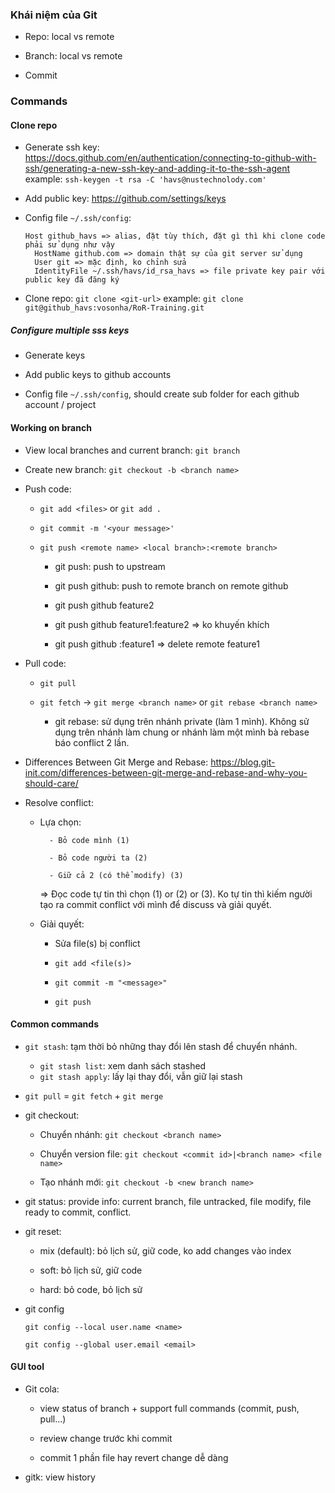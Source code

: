 ### Khái niệm của Git

- Repo: local vs remote

- Branch: local vs remote

- Commit


### Commands

#### Clone repo

- Generate ssh key: https://docs.github.com/en/authentication/connecting-to-github-with-ssh/generating-a-new-ssh-key-and-adding-it-to-the-ssh-agent
example: `ssh-keygen -t rsa -C 'havs@nustechnolody.com'`

- Add public key: https://github.com/settings/keys

- Config file `~/.ssh/config`:

  ```
  Host github_havs => alias, đặt tùy thích, đặt gì thì khi clone code phải sử dụng như vậy
    HostName github.com => domain thật sự của git server sử dụng
    User git => mặc định, ko chỉnh sửa
    IdentityFile ~/.ssh/havs/id_rsa_havs => file private key pair với public key đã đăng ký
  ```

- Clone repo: `git clone <git-url>`
example: `git clone git@github_havs:vosonha/RoR-Training.git`

##### Configure multiple sss keys

- Generate keys

- Add public keys to github accounts

- Config file `~/.ssh/config`, should create sub folder for each github account / project

#### Working on branch

- View local branches and current branch: `git branch`

- Create new branch: `git checkout -b <branch name>`

- Push code:

    + `git add <files>` or `git add .`

    + `git commit -m '<your message>'`

    + `git push <remote name> <local branch>:<remote branch>`

        + git push: push to upstream

        + git push github: push to remote branch on remote github

        + git push github feature2

        + git push github feature1:feature2 => ko khuyến khích

        + git push github :feature1 => delete remote feature1

- Pull code:

    - `git pull`

    - `git fetch` -> `git merge <branch name>` or `git rebase <branch name>`

        + git rebase: sử  dụng trên nhánh private (làm 1 mình). Không sử dụng trên nhánh làm chung or nhánh làm một mình bà rebase báo conflict 2 lần.

- Differences Between Git Merge and Rebase: https://blog.git-init.com/differences-between-git-merge-and-rebase-and-why-you-should-care/

- Resolve conflict:
    - Lựa chọn:

            - Bỏ code mình (1)

            - Bỏ code người ta (2)

            - Giữ cả 2 (có thể modify) (3)

        => Đọc code tự tin thì chọn (1) or (2) or (3). Ko tự tin thì kiếm người tạo ra commit conflict với mình để discuss và giải quyết.

    - Giải quyết:

        - Sửa file(s) bị conflict

        - `git add <file(s)>`

        - `git commit -m "<message>"`

        - `git push`

#### Common commands

- `git stash`: tạm thời bỏ những thay đổi lên stash để chuyển nhánh.
    + `git stash list`: xem danh sách stashed
    + `git stash apply`: lấy lại thay đổi, vẫn giữ lại stash

- `git pull` = `git fetch` + `git merge`

- git checkout:

    - Chuyển nhánh: `git checkout <branch name>`

    - Chuyển version file: `git checkout <commit id>|<branch name> <file name>`

    - Tạo nhánh mới: `git checkout -b <new branch name>`

- git status: provide info: current branch, file untracked, file modify, file ready to commit, conflict.

- git reset:

    - mix (default): bỏ lịch sử, giữ code, ko add changes vào index

    - soft: bỏ lịch sử, giữ code

    - hard: bỏ code, bỏ lịch sử

- git config

  `git config --local user.name <name>`

  `git config --global user.email <email>`

#### GUI tool

- Git cola:

  + view status of branch + support full commands (commit, push, pull...)

  + review change trước khi commit

  + commit 1 phần file hay revert change dễ dàng

- gitk: view history
